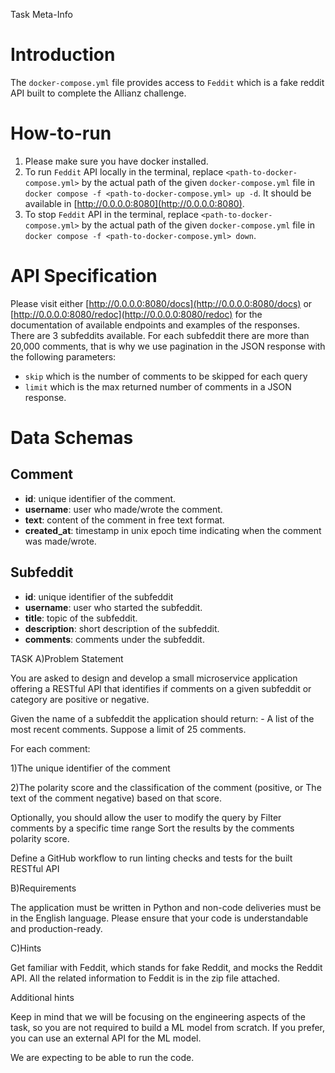 Task Meta-Info
# Introduction
The `docker-compose.yml` file provides access to `Feddit` which is a fake reddit API built to complete the Allianz challenge. 

# How-to-run
1. Please make sure you have docker installed.
2. To run `Feddit` API locally in the terminal, replace `<path-to-docker-compose.yml>` by the actual path of the given `docker-compose.yml` file in `docker compose -f <path-to-docker-compose.yml> up -d`. It should be available in [http://0.0.0.0:8080](http://0.0.0.0:8080). 
3. To stop `Feddit` API in the terminal,  replace `<path-to-docker-compose.yml>` by the actual path of the given `docker-compose.yml` file in `docker compose -f <path-to-docker-compose.yml> down`.

# API Specification
Please visit either [http://0.0.0.0:8080/docs](http://0.0.0.0:8080/docs) or [http://0.0.0.0:8080/redoc](http://0.0.0.0:8080/redoc) for the documentation of available endpoints and examples of the responses.
There are 3 subfeddits available. For each subfeddit there are more than 20,000 comments, that is why we use pagination in the JSON response with the following parameters:

+ `skip` which is the number of comments to be skipped for each query
+ `limit` which is the max returned number of comments in a JSON response.

# Data Schemas
## Comment

+ **id**: unique identifier of the comment.
+ **username**: user who made/wrote the comment.
+ **text**: content of the comment in free text format.
+ **created_at**: timestamp in unix epoch time indicating when the comment was made/wrote.

## Subfeddit
+ **id**: unique identifier of the subfeddit
+ **username**: user who started the subfeddit.
+ **title**: topic of the subfeddit.
+ **description**: short description of the subfeddit.
+ **comments**: comments under the subfeddit.


TASK
A)Problem Statement

You are asked to design and develop a small microservice application offering a RESTful API that identifies if comments on a given subfeddit or category are positive or negative.

Given the name of a subfeddit the application should return: - A list of the most recent comments. Suppose a limit of 25 comments.

For each comment:

1)The unique identifier of the comment

2)The polarity score and the classification of the comment (positive, or The text of the comment negative) based on that score.

Optionally, you should allow the user to modify the query by Filter comments by a specific time range Sort the results by the comments polarity score.

Define a GitHub workflow to run linting checks and tests for the built RESTful API

B)Requirements

The application must be written in Python and non-code deliveries must be in the English language. Please ensure that your code is understandable and production-ready.


C)Hints

Get familiar with Feddit, which stands for fake Reddit, and mocks the Reddit API. All the related information to Feddit is in the zip file attached.

Additional hints

Keep in mind that we will be focusing on the engineering aspects of the task, so you are not required to build a ML model from scratch. If you prefer, you can use an external API for the ML model.

We are expecting to be able to run the code.
